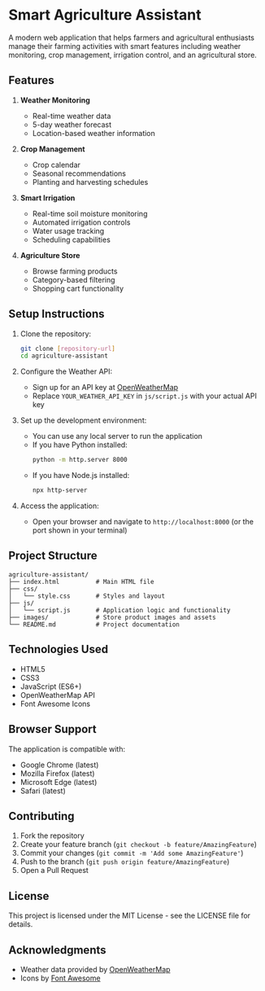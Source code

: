 # Smart Agriculture Assistant

A modern web application that helps farmers and agricultural enthusiasts manage their farming activities with smart features including weather monitoring, crop management, irrigation control, and an agricultural store.

## Features

1. **Weather Monitoring**
   - Real-time weather data
   - 5-day weather forecast
   - Location-based weather information

2. **Crop Management**
   - Crop calendar
   - Seasonal recommendations
   - Planting and harvesting schedules

3. **Smart Irrigation**
   - Real-time soil moisture monitoring
   - Automated irrigation controls
   - Water usage tracking
   - Scheduling capabilities

4. **Agriculture Store**
   - Browse farming products
   - Category-based filtering
   - Shopping cart functionality

## Setup Instructions

1. Clone the repository:
   ```bash
   git clone [repository-url]
   cd agriculture-assistant
   ```

2. Configure the Weather API:
   - Sign up for an API key at [OpenWeatherMap](https://openweathermap.org/api)
   - Replace `YOUR_WEATHER_API_KEY` in `js/script.js` with your actual API key

3. Set up the development environment:
   - You can use any local server to run the application
   - If you have Python installed:
     ```bash
     python -m http.server 8000
     ```
   - If you have Node.js installed:
     ```bash
     npx http-server
     ```

4. Access the application:
   - Open your browser and navigate to `http://localhost:8000` (or the port shown in your terminal)

## Project Structure

```
agriculture-assistant/
├── index.html          # Main HTML file
├── css/
│   └── style.css       # Styles and layout
├── js/
│   └── script.js       # Application logic and functionality
├── images/             # Store product images and assets
└── README.md           # Project documentation
```

## Technologies Used

- HTML5
- CSS3
- JavaScript (ES6+)
- OpenWeatherMap API
- Font Awesome Icons

## Browser Support

The application is compatible with:
- Google Chrome (latest)
- Mozilla Firefox (latest)
- Microsoft Edge (latest)
- Safari (latest)

## Contributing

1. Fork the repository
2. Create your feature branch (`git checkout -b feature/AmazingFeature`)
3. Commit your changes (`git commit -m 'Add some AmazingFeature'`)
4. Push to the branch (`git push origin feature/AmazingFeature`)
5. Open a Pull Request

## License

This project is licensed under the MIT License - see the LICENSE file for details.

## Acknowledgments

- Weather data provided by [OpenWeatherMap](https://openweathermap.org/)
- Icons by [Font Awesome](https://fontawesome.com/)